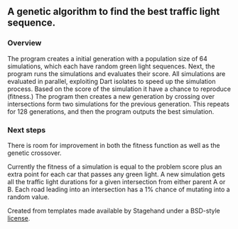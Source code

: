 ## A genetic algorithm to find the best traffic light sequence.

### Overview

The program creates a initial generation with a population size of 64 simulations, which each have random green light sequences.
Next, the program runs the simulations and evaluates their score. All simulations are evaluated in parallel, exploiting Dart isolates to speed up the simulation process. Based on the score of the simulation it have a chance to reproduce (fitness.) The program then creates a new generation by crossing over intersections form two simulations for the previous generation. This repeats for 128 generations, and then the program outputs the best simulation.

### Next steps

There is room for improvement in both the fitness function as well as the genetic crossover.

Currently the fitness of a simulation is equal to the problem score plus an extra point for each car that passes any green light. A new simulation gets all the traffic light durations for a given intersection from either parent A or B. Each road leading into an intersection has a 1% chance of mutating into a random value.

Created from templates made available by Stagehand under a BSD-style
[license](https://github.com/dart-lang/stagehand/blob/master/LICENSE).

